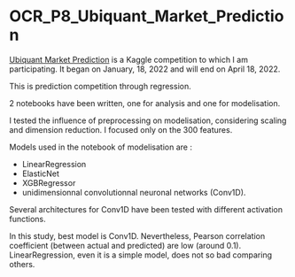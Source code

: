 # OCR_P8_Ubiquant_Market_Prediction
[Ubiquant Market Prediction](https://www.kaggle.com/competitions/ubiquant-market-prediction/overview) is a Kaggle competition to which I am participating. It began on January, 18, 2022 and will end on April 18, 2022.

This is prediction competition through regression.

2 notebooks have been written, one for analysis and one for modelisation.

I tested the influence of preprocessing on modelisation, considering scaling and dimension reduction. I focused only on the 300 features.

Models used in the notebook of modelisation are :
- LinearRegression
- ElasticNet
- XGBRegressor
- unidimensionnal convolutionnal neuronal networks (Conv1D).

Several architectures for Conv1D have been tested with different activation functions.

In this study, best model is Conv1D. Nevertheless, Pearson correlation coefficient (between actual and predicted) are low (around 0.1). LinearRegression, even it is a simple model, does not so bad comparing others. 
